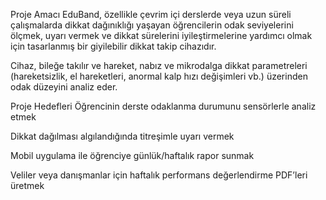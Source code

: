 Proje Amacı
EduBand, özellikle çevrim içi derslerde veya uzun süreli çalışmalarda dikkat dağınıklığı yaşayan öğrencilerin odak seviyelerini ölçmek, uyarı vermek ve dikkat sürelerini iyileştirmelerine yardımcı olmak için tasarlanmış bir giyilebilir dikkat takip cihazıdır.

Cihaz, bileğe takılır ve hareket, nabız ve mikrodalga dikkat parametreleri (hareketsizlik, el hareketleri, anormal kalp hızı değişimleri vb.) üzerinden odak düzeyini analiz eder.

Proje Hedefleri
Öğrencinin derste odaklanma durumunu sensörlerle analiz etmek

Dikkat dağılması algılandığında titreşimle uyarı vermek

Mobil uygulama ile öğrenciye günlük/haftalık rapor sunmak

Veliler veya danışmanlar için haftalık performans değerlendirme PDF’leri üretmek